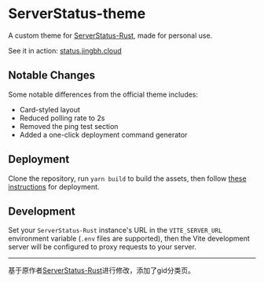 # ServerStatus-theme

A custom theme for [ServerStatus-Rust](https://github.com/zdz/ServerStatus-Rust), made for personal use.

See it in action: [status.jingbh.cloud](https://status.jingbh.cloud)

## Notable Changes

Some notable differences from the official theme includes:

- Card-styled layout
- Reduced polling rate to 2s
- Removed the ping test section
- Added a one-click deployment command generator

## Deployment

Clone the repository, run `yarn build` to build the assets, then follow [these instructions](https://github.com/zdz/ServerStatus-Rust/discussions/37) for deployment.

## Development

Set your `ServerStatus-Rust` instance's URL in the `VITE_SERVER_URL` environment variable (`.env` files are supported), then the Vite development server will be configured to proxy requests to your server.

---

基于原作者[ServerStatus-Rust](https://github.com/zdz/ServerStatus-Rust)进行修改，添加了gid分类页。
